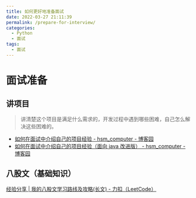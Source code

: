 ```yaml
---
title: 如何更好地准备面试
date: 2022-03-27 21:11:39
permalink: /prepare-for-interview/
categories:
  - Python
  - 面试
tags:
  - 面试
---
```

# 面试准备

## 讲项目

> 讲清楚这个项目是满足什么需求的，开发过程中遇到哪些困难，自己怎么解决这些困难的。

- [如何在面试中介绍自己的项目经验 - hsm_computer - 博客园](https://www.cnblogs.com/JavaArchitect/p/7586949.html)
- [如何在面试中介绍自己的项目经验（面向 java 改进版） - hsm_computer - 博客园](https://www.cnblogs.com/JavaArchitect/p/14247947.html)

## 八股文（基础知识）
[经验分享 | 我的八股文学习路线及攻略(长文) - 力扣（LeetCode）](https://leetcode-cn.com/circle/discuss/2Ypo9Z/)